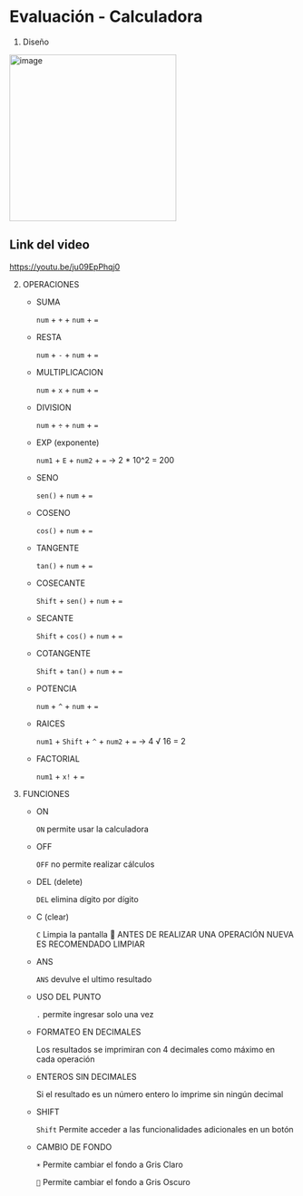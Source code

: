 # Evaluación - Calculadora
1.	 Diseño

  <img width="294" alt="image" src="https://user-images.githubusercontent.com/38541491/183766147-5fb6f19b-5817-43fe-ab34-6a327cb62f36.png">

    
   ## Link del video 
   https://youtu.be/ju09EpPhqj0

2. OPERACIONES 
    -	SUMA
  
         `num` + `+` + `num` + `=`
    
    -	RESTA
  
        `num` + `-` + `num` + `=`
      
    -	MULTIPLICACION
     
        `num` + `x` + `num` + `=`
      
    -	DIVISION
    
        `num` + `÷` + `num` + `=`
      
    -	EXP (exponente)
    
        `num1` + `E` + `num2` + `=` -> 2 * 10^2 = 200

    -	SENO 

        `sen()` + `num` + `=`  

    -	COSENO 

        `cos()` + `num` + `=`  
        
    -	TANGENTE 

        `tan()` + `num` + `=`  

    -	COSECANTE 

        `Shift` + `sen()` + `num` + `=`  

    -	SECANTE 

        `Shift` + `cos()` + `num` + `=`  
        
    -	COTANGENTE 

        `Shift` + `tan()` + `num` + `=` 
      
    -	POTENCIA 

        `num` + `^` + `num` + `=` 

    -	RAICES 

        `num1` + `Shift` + `^` + `num2` + `=` -> 4 √ 16 = 2

    -	FACTORIAL 

        `num1` + `x!` + `=`
      
3.	FUNCIONES
    -	ON 

        `ON` permite usar la calculadora

    -	OFF 

        `OFF` no permite realizar cálculos

    -	DEL (delete)
    
        `DEL` elimina dígito por dígito
      
    -	C (clear)
    
        `C` Limpia la pantalla 🔴 ANTES DE REALIZAR UNA OPERACIÓN NUEVA ES RECOMENDADO LIMPIAR
        
    -	ANS
    
        `ANS` devulve el ultimo resultado
    
    -	USO DEL PUNTO 

         `.` permite ingresar solo una vez 

    -	FORMATEO EN DECIMALES

        Los resultados se imprimiran con 4 decimales como máximo en cada operación 

    -	ENTEROS SIN DECIMALES

        Si el resultado es un número entero lo imprime sin ningún decimal

    -	SHIFT
    
        `Shift` Permite acceder a las funcionalidades adicionales en un botón

    -	CAMBIO DE FONDO
    
        `☀️` Permite cambiar el fondo a Gris Claro
        
        `🌙` Permite cambiar el fondo a Gris Oscuro


    


      









  
  
